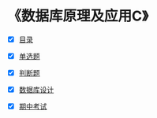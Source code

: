 # 《数据库原理及应用C》

- [x] [目录](https://github.com/ooyq/docs/blob/main/exam/database/directory.md)
  
- [x] [单选题](https://github.com/ooyq/docs/blob/main/exam/database/choice.md)

- [x] [判断题](https://github.com/ooyq/docs/blob/main/exam/database/judge.md)

- [x] [数据库设计](https://github.com/ooyq/docs/blob/main/exam/database/databaseDesign/readme.md)

- [x] [期中考试](https://github.com/ooyq/docs/blob/main/exam/database/midtermExam/readme.md)